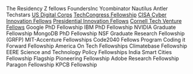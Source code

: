 The Residency
Z fellows
FoundersInc
Ycombinator
Nautilus
Antler
Techstars
[US Digital Corps](https://digitalcorps.gsa.gov/)
[TechCongress Fellowship](https://techcongress.io/)
[CISA Cyber Innovation Fellows](https://www.cisa.gov/)
[Presidential Innovation Fellows](https://presidentialinnovationfellows.gov)
[Cornell Tech Venture Fellows](https://www.tech.cornell.edu/)
Google PhD Fellowship
IBM PhD Fellowship
NVIDIA Graduate Fellowship
MongoDB PhD Fellowship
NSF Graduate Research Fellowship (GRFP)
MIT-Accenture Fellowships
Code2040 Fellows Program
Coding it Forward Fellowship
America On Tech Fellowships
Climatebase Fellowship
EERE Science and Technology Policy Fellowships
India Smart Cities Fellowship
Flagship Pioneering Fellowship
Adobe Research Fellowship
Paragon Fellowship
KPCB Fellowship